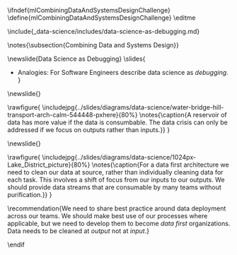 \ifndef{mlCombiningDataAndSystemsDesignChallenge}
\define{mlCombiningDataAndSystemsDesignChallenge}
\editme

\include{_data-science/includes/data-science-as-debugging.md}

\notes{\subsection{Combining Data and Systems Design}}

\newslide{Data Science as Debugging}
\slides{
* Analogies: For Software Engineers describe data science as *debugging*.
}


\newslide{}

\rawfigure{
\includejpg{../slides/diagrams/data-science/water-bridge-hill-transport-arch-calm-544448-pxhere}{80%}
\notes{\caption{A reservoir of data has more value if the data is
consumbable. The data crisis can only be addressed if we focus on
outputs rather than inputs.}}
}

\newslide{}

\rawfigure{
\includejpg{../slides/diagrams/data-science/1024px-Lake_District_picture}{80%}
\notes{\caption{For a data first architecture we need to clean our
data at source, rather than individually cleaning data for each
task. This involves a shift of focus from our inputs to our
outputs. We should provide data streams that are consumable by many
teams without purification.}}
}

\recommendation{We need to share best practice around data deployment across our teams. We should make best use of our processes where applicable, but we need to develop them to become *data first* organizations. Data needs to be cleaned at *output* not at *input*.}

\endif
